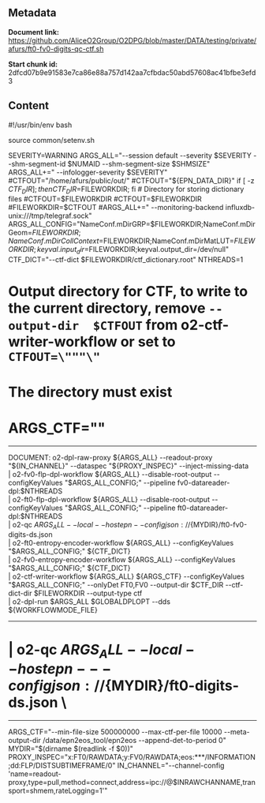 ## Metadata

**Document link:** https://github.com/AliceO2Group/O2DPG/blob/master/DATA/testing/private/afurs/ft0-fv0-digits-qc-ctf.sh

**Start chunk id:** 2dfcd07b9e91583e7ca86e88a757d142aa7cfbdac50abd57608ac41bfbe3efd3

## Content

#!/usr/bin/env bash

source common/setenv.sh

SEVERITY=WARNING
ARGS_ALL="--session default --severity $SEVERITY --shm-segment-id $NUMAID --shm-segment-size $SHMSIZE"
ARGS_ALL+=" --infologger-severity $SEVERITY"
#CTFOUT="/home/afurs/public/out/"
#CTFOUT="${EPN_DATA_DIR}"
if [ -z $CTF_DIR ]; then CTF_DIR=$FILEWORKDIR; fi        # Directory for storing dictionary files
#CTFOUT=$FILEWORKDIR
#CTFOUT=$FILEWORKDIR
#FILEWORKDIR=$CTFOUT
#ARGS_ALL+=" --monitoring-backend influxdb-unix:///tmp/telegraf.sock"
ARGS_ALL_CONFIG="NameConf.mDirGRP=$FILEWORKDIR;NameConf.mDirGeom=$FILEWORKDIR;NameConf.mDirCollContext=$FILEWORKDIR;NameConf.mDirMatLUT=$FILEWORKDIR;keyval.input_dir=$FILEWORKDIR;keyval.output_dir=/dev/null"
CTF_DICT="--ctf-dict $FILEWORKDIR/ctf_dictionary.root"
NTHREADS=1
# Output directory for CTF, to write to the current directory, remove `--output-dir  $CTFOUT` from o2-ctf-writer-workflow or set to `CTFOUT=\"""\"`
# The directory must exist
# ARGS_CTF=""

---

DOCUMENT:
    o2-dpl-raw-proxy ${ARGS_ALL} --readout-proxy "${IN_CHANNEL}" --dataspec "${PROXY_INSPEC}" --inject-missing-data \
| o2-fv0-flp-dpl-workflow ${ARGS_ALL} --disable-root-output --configKeyValues "$ARGS_ALL_CONFIG;" --pipeline fv0-datareader-dpl:$NTHREADS \
| o2-ft0-flp-dpl-workflow ${ARGS_ALL} --disable-root-output --configKeyValues "$ARGS_ALL_CONFIG;" --pipeline ft0-datareader-dpl:$NTHREADS \
| o2-qc ${ARGS_ALL} --local --host epn --config json://${MYDIR}/ft0-fv0-digits-ds.json \
| o2-ft0-entropy-encoder-workflow ${ARGS_ALL} --configKeyValues "$ARGS_ALL_CONFIG;" ${CTF_DICT} \
| o2-fv0-entropy-encoder-workflow ${ARGS_ALL} --configKeyValues "$ARGS_ALL_CONFIG;" ${CTF_DICT} \
| o2-ctf-writer-workflow ${ARGS_ALL} ${ARGS_CTF} --configKeyValues "$ARGS_ALL_CONFIG;" --onlyDet FT0,FV0 --output-dir $CTF_DIR --ctf-dict-dir $FILEWORKDIR --output-type ctf \
| o2-dpl-run $ARGS_ALL $GLOBALDPLOPT --dds ${WORKFLOWMODE_FILE}

---

# | o2-qc ${ARGS_ALL} --local --host epn ---config json://${MYDIR}/ft0-digits-ds.json \

---

ARGS_CTF="--min-file-size 500000000 --max-ctf-per-file 10000 --meta-output-dir /data/epn2eos_tool/epn2eos --append-det-to-period 0"
MYDIR="$(dirname $(readlink -f $0))"
PROXY_INSPEC="x:FT0/RAWDATA;y:FV0/RAWDATA;eos:***/INFORMATION;dd:FLP/DISTSUBTIMEFRAME/0"
IN_CHANNEL="--channel-config 'name=readout-proxy,type=pull,method=connect,address=ipc://@$INRAWCHANNAME,transport=shmem,rateLogging=1'"